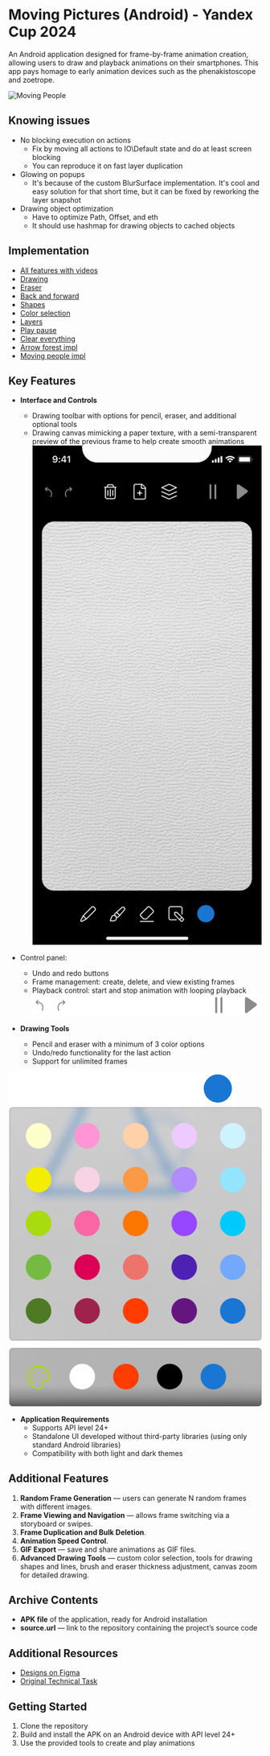 # Moving Pictures (Android) - Yandex Cup 2024

An Android application designed for frame-by-frame animation creation, allowing users to draw and playback animations on their smartphones. This app pays homage to early animation devices such as the phenakistoscope and zoetrope.

![Moving People](images/moving_pictures.gif "moving people")

## Knowing issues
- No blocking execution on actions
  - Fix by moving all actions to IO\Default state and do at least screen blocking
  - You can reproduce it on fast layer duplication
- Glowing on popups
  - It's because of the custom BlurSurface implementation. It's cool and easy solution for that short time, but it can be fixed by reworking the layer snapshot
- Drawing object optimization
  - Have to optimize Path, Offset, and eth
  - It should use hashmap for drawing objects to cached objects

## Implementation
- [All features with videos](https://drive.google.com/drive/folders/1MnbSmebaZYbH1EDEs9NnTONmD3n-J2JU?usp=drive_link)
- [Drawing](https://drive.google.com/file/d/125_KzbLbZMrlcfcOHQLezu3oDaFurwyh/view?usp=drive_link)
- [Eraser](https://drive.google.com/file/d/1QdGe01SDlVOQe8Y6mFR0YrsH_LalNPkR/view?usp=drive_link)
- [Back and forward](https://drive.google.com/file/d/1MJXI_uA7aOYTLY2EC_8rx1jsbdiMpis9/view?usp=drive_link)
- [Shapes](https://drive.google.com/file/d/1pHhkPrlmGUVbCZ-8rH9uO4IxuQrepPpk/view?usp=drive_link)
- [Color selection](https://drive.google.com/file/d/1qWJcvMf-kWOI-Xx42fTbNSlNDjU800Jz/view?usp=drive_link)
- [Layers](https://drive.google.com/file/d/1L2RE9M-ifScTN4iVZZylJnwucsvL4SXC/view?usp=drive_link)
- [Play pause](https://drive.google.com/file/d/1gofUeWij20XqOdNcklVOScAfw5N5X524/view?usp=drive_link)
- [Clear everything](https://drive.google.com/file/d/1qexbuGmClx62_Yw71mvwQgHmNQgGd3Uz/view?usp=drive_link)
- [Arrow forest impl](https://drive.google.com/file/d/1NO4IOhxl9qeW_rFrcJnkggUhZ9VL2MDk/view?usp=drive_link)
- [Moving people impl](https://drive.google.com/file/d/1J3NKD13mr3mqF9ABOLWlUX5N8lL8uIDE/view?usp=drive_link)

## Key Features

- **Interface and Controls**
  - Drawing toolbar with options for pencil, eraser, and additional optional tools
  - Drawing canvas mimicking a paper texture, with a semi-transparent preview of the previous frame to help create smooth animations
![Canvas](images/canvas.jpg "Example of Canvas")


- Control panel:
  - Undo and redo buttons
  - Frame management: create, delete, and view existing frames
  - Playback control: start and stop animation with looping playback
![top tool bar](images/header.png "Header")


- **Drawing Tools**
  - Pencil and eraser with a minimum of 3 color options
  - Undo/redo functionality for the last action
  - Support for unlimited frames

![bottom tool bar](images/tab_bar.png "Footer")
![palitra](images/palitra.png "Palitra")


- **Application Requirements**
  - Supports API level 24+
  - Standalone UI developed without third-party libraries (using only standard Android libraries)
  - Compatibility with both light and dark themes

## Additional Features

1. **Random Frame Generation** — users can generate N random frames with different images.
2. **Frame Viewing and Navigation** — allows frame switching via a storyboard or swipes.
3. **Frame Duplication and Bulk Deletion**.
4. **Animation Speed Control**.
5. **GIF Export** — save and share animations as GIF files.
6. **Advanced Drawing Tools** — custom color selection, tools for drawing shapes and lines, brush and eraser thickness adjustment, canvas zoom for detailed drawing.

## Archive Contents

- **APK file** of the application, ready for Android installation
- **source.url** — link to the repository containing the project’s source code

## Additional Resources

- [Designs on Figma](https://www.figma.com/design/6QDUA0q5WZV6Fihhw5vPf7/%D0%9F%D1%80%D0%B8%D0%BB%D0%BE%D0%B6%D0%B5%D0%BD%D0%B8%D0%B5-Yandex-Cup-2024-(Copy)?node-id=0-1&t=5LEGC5cfpOYYAQiA-1)
- [Original Technical Task](https://contest.yandex.ru/contest/69723/problems?lang=ru)


## Getting Started

1. Clone the repository
2. Build and install the APK on an Android device with API level 24+
3. Use the provided tools to create and play animations
